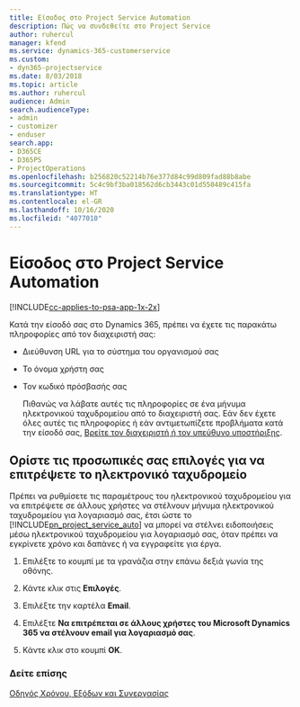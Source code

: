 ```yaml
---
title: Είσοδος στο Project Service Automation
description: Πώς να συνδεθείτε στο Project Service
author: ruhercul
manager: kfend
ms.service: dynamics-365-customerservice
ms.custom:
- dyn365-projectservice
ms.date: 8/03/2018
ms.topic: article
ms.author: ruhercul
audience: Admin
search.audienceType:
- admin
- customizer
- enduser
search.app:
- D365CE
- D365PS
- ProjectOperations
ms.openlocfilehash: b256820c52214b76e377d84c99d809fad88b8abe
ms.sourcegitcommit: 5c4c9bf3ba018562d6cb3443c01d550489c415fa
ms.translationtype: HT
ms.contentlocale: el-GR
ms.lasthandoff: 10/16/2020
ms.locfileid: "4077010"
---
```

# <a name="sign-in-to-project-service-automation"></a>Είσοδος στο Project Service Automation

[!INCLUDE[cc-applies-to-psa-app-1x-2x](../includes/cc-applies-to-psa-app-1x-2x.md)]

Κατά την είσοδό σας στο Dynamics 365, πρέπει να έχετε τις παρακάτω πληροφορίες από τον διαχειριστή σας:  
  
- Διεύθυνση URL για το σύστημα του οργανισμού σας  
  
- Το όνομα χρήστη σας  
  
- Τον κωδικό πρόσβασής σας  
  
  Πιθανώς να λάβατε αυτές τις πληροφορίες σε ένα μήνυμα ηλεκτρονικού ταχυδρομείου από το διαχειριστή σας. Εάν δεν έχετε όλες αυτές τις πληροφορίες ή εάν αντιμετωπίζετε προβλήματα κατά την είσοδό σας, [Βρείτε τον διαχειριστή ή τον υπεύθυνο υποστήριξης](https://docs.microsoft.com/dynamics365/customerengagement/on-premises/basics/find-administrator-support).  
  
## <a name="set-your-personal-options-to-allow-email"></a>Ορίστε τις προσωπικές σας επιλογές για να επιτρέψετε το ηλεκτρονικό ταχυδρομείο  
 Πρέπει να ρυθμίσετε τις παραμέτρους του ηλεκτρονικού ταχυδρομείου για να επιτρέψετε σε άλλους χρήστες να στέλνουν μήνυμα ηλεκτρονικού ταχυδρομείου για λογαριασμό σας, έτσι ώστε το [!INCLUDE[pn_project_service_auto](../includes/pn-project-service-auto.md)] να μπορεί να στέλνει ειδοποιήσεις μέσω ηλεκτρονικού ταχυδρομείου για λογαριασμό σας, όταν πρέπει να εγκρίνετε χρόνο και δαπάνες ή να εγγραφείτε για έργα.  
  
1.  Επιλέξτε το κουμπί με τα γρανάζια στην επάνω δεξιά γωνία της οθόνης.  
  
2.  Κάντε κλικ στις **Επιλογές**.  
  
3.  Επιλέξτε την καρτέλα **Email**.  
  
4.  Επιλέξτε **Να επιτρέπεται σε άλλους χρήστες του Microsoft Dynamics 365 να στέλνουν email για λογαριασμό σας**.  
  
5.  Κάντε κλικ στο κουμπί **OK**.  
  
### <a name="see-also"></a>Δείτε επίσης  
 [Οδηγός Χρόνου, Εξόδων και Συνεργασίας](../psa/time-expense-collaboration-guide.md)
